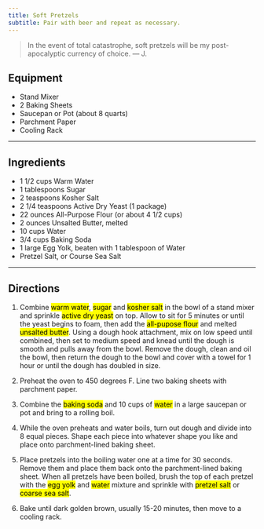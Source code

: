 ```yaml
---
title: Soft Pretzels
subtitle: Pair with beer and repeat as necessary.
---
```


> In the event of total catastrophe, soft pretzels will be my post-apocalyptic currency of choice. <span>&mdash; J.</span>

## Equipment
- Stand Mixer
- 2 Baking Sheets
- Saucepan or Pot (about 8 quarts)
- Parchment Paper
- Cooling Rack

---

## Ingredients
- 1 1/2 cups Warm Water
- 1 tablespoons Sugar
- 2 teaspoons Kosher Salt
- 2 1/4 teaspoons Active Dry Yeast (1 package)
- 22 ounces All-Purpose Flour (or about 4 1/2 cups)
- 2 ounces Unsalted Butter, melted
- 10 cups Water
- 3/4 cups Baking Soda
- 1 large Egg Yolk, beaten with 1 tablespoon of Water
- Pretzel Salt, or Course Sea Salt

---

## Directions
1. Combine <mark>warm water</mark>, <mark>sugar</mark> and <mark>kosher salt</mark> in the bowl of a stand mixer and sprinkle <mark>active dry yeast</mark> on top. Allow to sit for 5 minutes or until the yeast begins to foam, then add the <mark> all-pupose flour</mark> and melted <mark>unsalted butter</mark>. Using a dough hook attachment, mix on low speed until combined, then set to medium speed and knead until the dough is smooth and pulls away from the bowl. Remove the dough, clean and oil the bowl, then return the dough to the bowl and cover with a towel for 1 hour or until the dough has doubled in size.

2. Preheat the oven to 450 degrees F. Line two baking sheets with parchment paper.

3. Combine the <mark>baking soda</mark> and 10 cups of <mark>water</mark> in a large saucepan or pot and bring to a rolling boil.

4. While the oven preheats and water boils, turn out dough and divide into 8 equal pieces. Shape each piece into whatever shape you like and place onto parchment-lined baking sheet.

5. Place pretzels into the boiling water one at a time for 30 seconds. Remove them and place them back onto the parchment-lined baking sheet. When all pretzels have been boiled, brush the top of each pretzel with the <mark>egg yolk</mark> and <mark>water</mark> mixture and sprinkle with <mark>pretzel salt</mark> or <mark>coarse sea salt</mark>.

6. Bake until dark golden brown, usually 15-20 minutes, then move to a cooling rack.
